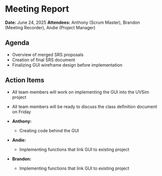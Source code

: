 # Meeting Report

**Date:** June 24, 2025
**Attendees:** Anthony (Scrum Master), Brandon (Meeting Recorder), Andie (Project Manager)

## Agenda
- Overview of merged SRS proposals
- Creation of final SRS document
- Finalizing GUI wireframe design before implementation

## Action Items
- All team members will work on implementing the GUI into the UVSim project
- All team members will be ready to discuss the class definition document on Friday

- **Anthony:**
  - Creating code behind the GUI
- **Andie:**
  - Implementing functions that link GUI to existing project
- **Brandon:**
  - Implementing functions that link GUI to existing project
